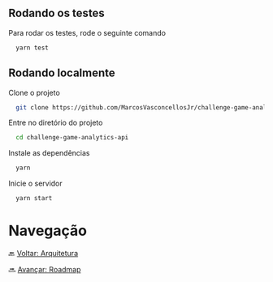 ## Rodando os testes

Para rodar os testes, rode o seguinte comando

```bash
  yarn test
```

## Rodando localmente

Clone o projeto

```bash
  git clone https://github.com/MarcosVasconcellosJr/challenge-game-analytics-api.git
```

Entre no diretório do projeto

```bash
  cd challenge-game-analytics-api
```

Instale as dependências

```bash
  yarn
```

Inicie o servidor

```bash
  yarn start
```

# Navegação

🔙 [Voltar: Arquitetura](./2-Architecture.md)

🔜 [Avançar: Roadmap](./4-Roadmap.md)